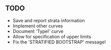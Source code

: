 ## TODO
- Save and report strata information
- Implement other curves
- Document 'TypeI' curve
- Allow for specification of upper limits
- Fix the 'STRATIFIED BOOTSTRAP' message!

